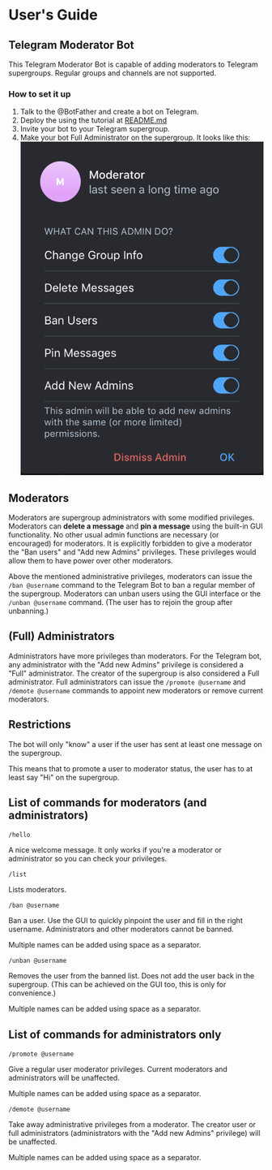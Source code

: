 # User's Guide

## Telegram Moderator Bot
This Telegram Moderator Bot is capable of adding moderators to Telegram supergroups.
Regular groups and channels are not supported.

### How to set it up
1. Talk to the @BotFather and create a bot on Telegram.
1. Deploy the using the tutorial at [README.md](README.md)
1. Invite your bot to your Telegram supergroup.
1. Make your bot Full Administrator on the supergroup. It looks like this:
![admin](resources/admin.png)

## Moderators
Moderators are supergroup administrators with some modified privileges. Moderators can **delete a message**
and **pin a message** using the built-in GUI functionality. No other usual admin functions are necessary
(or encouraged) for moderators. It is explicitly forbidden to give a moderator the
"Ban users" and "Add new Admins" privileges. These privileges would allow them to have power over other moderators.

Above the mentioned administrative privileges, moderators can issue the `/ban @username` command to the Telegram Bot
to ban a regular member of the supergroup. Moderators can unban users using the GUI interface or the `/unban @username` command.
(The user has to rejoin the group after unbanning.)

## (Full) Administrators
Administrators have more privileges than moderators. For the Telegram bot, any administrator with the "Add new Admins"
privilege is considered a "Full" administrator. The creator of the supergroup is also considered a Full administrator.
Full administrators can issue the `/promote @username` and `/demote @username` commands to appoint new moderators
or remove current moderators.

## Restrictions
The bot will only "know" a user if the user has sent at least one message on the supergroup.

This means that to promote a user to moderator status, the user has to at least say "Hi" on the supergroup.

## List of commands for moderators (and administrators)

```
/hello
```
A nice welcome message. It only works if you're a moderator or administrator so you can check your privileges.

```
/list
```
Lists moderators.

```
/ban @username
```
Ban a user. Use the GUI to quickly pinpoint the user and fill in the right username.
Administrators and other moderators cannot be banned.

Multiple names can be added using space as a separator.

```
/unban @username
```
Removes the user from the banned list. Does not add the user back in the supergroup.
(This can be achieved on the GUI too, this is only for convenience.)

Multiple names can be added using space as a separator.

## List of commands for administrators only

```
/promote @username
```
Give a regular user moderator privileges. Current moderators and administrators will be unaffected.

Multiple names can be added using space as a separator.

```
/demote @username
```
Take away administrative privileges from a moderator. The creator user or full administrators
(administrators with the "Add new Admins" privilege) will be unaffected.

Multiple names can be added using space as a separator.
